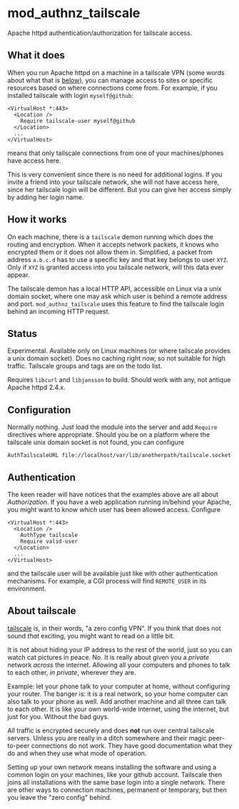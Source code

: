 # mod\_authnz\_tailscale

Apache httpd authentication/authorization for tailscale access.

## What it does

When you run Apache httpd on a machine in a tailscale VPN (some words about what that is [below](#about_tailscale)), you can manage access to sites or specific
resources based on where connections come from. For example, if you installed tailscale with login `myself@github`:

```
<VirtualHost *:443>
  <Location />
    Require tailscale-user myself@github
  </Location>
  ...
</VirtualHost>
```

means that only tailscale connections from one of your machines/phones have access here.

This is very convenient since there is no need for additional logins. If you invite a friend into your
tailscale network, she will not have access here, since her tailscale login will be different. But you
can give her access simply by adding her login name. 

## How it works

On each machine, there is a `tailscale` demon running which does the routing and encryption. When it accepts network packets, it knows who encrypted them or it does not allow them in. Simplified, a packet from address `a.b.c.d` has to use a specific key and that key belongs to user `XYZ`. Only if `XYZ` is granted access into you tailscale network, will this data ever appear.

The tailscale demon has a local HTTP API, accessible on Linux via a unix domain socket, where one may ask which user is behind a remote address and port. `mod_authnz_tailscale` uses this feature to find the tailscale login behind an incoming HTTP request.

## Status

Experimental. Available only on Linux machines (or where tailscale provides a unix domain socket). Does no caching right now, so not suitable for high traffic. Tailscale groups and tags are on the todo list.

Requires `libcurl` and `libjansson` to build. Should work with any, not antique Apache httpd 2.4.x.

## Configuration

Normally nothing. Just load the module into the server and add `Require` directives where appropriate. Should you
be on a platform where the tailscale unix domain socket is not found, you can configure

```
AuthTailscaleURL file://localhost/var/lib/anotherpath/tailscale.socket
```


## Authentication

The keen reader will have notices that the examples above are all about *Authorization*. If you have 
a web application running in/behind your Apache, you might want to know *which* user has been allowed access. Configure

```
<VirtualHost *:443>
  <Location />
    AuthType tailscale
    Require valid-user
  </Location>
  ...
</VirtualHost>
```

and the tailscale user will be available just like with other authentication mechanisms. For example, a CGI
process will find `REMOTE_USER` in its environment.


## About tailscale

[tailscale](https://tailscale.com) is, in their words, "a zero config VPN". If you think that does
not sound *that* exciting, you might want to read on a little bit.

It is not about hiding your IP address to the rest of the world, just so you can watch cat pictures in peace. No. It is really about given you a *private* network *across* the internet. Allowing all your computers and phones to talk to each other, *in private*, wherever they are. 

Example: let your phone talk to your computer at home, without configuring your router. The banger is: it is a real network, so your home computer can also talk to your phone as well. Add another machine and all three can talk to each other. It is like your own world-wide internet, using the internet, but just for you. Without the bad guys.

All traffic is encrypted securely and does **not** run over central tailscale servers. Unless you are really in a ditch somewhere and their magic peer-to-peer connections do not work. They have good documentation what they do and when they use what mode of operation.

Setting up your own network means installing the software and using a common login on your machines, like your github account. Tailscale then joins all installations with the same base login into a single network. There are other ways to connection machines, permanent or temporary, but then you leave the "zero config" behind.



